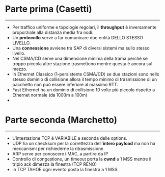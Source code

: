 # Parte prima (Casetti)
---
- Per traffico uniforme e topologie regolari, il **throughput** è inversamente proporziale alla distanza media fra nodi.
- Un **protocollo** serve a far comunicare due entità DELLO STESSO LIVELLO.
- Una **connessione** avviene tra SAP di diversi sistemi ma sullo stesso livello.
- Nel CSMA/CD serve una dimensione minima della trama perchè se troppo piccola altre stazione trasmettono mentre questa è ancora sul mezzo.
- In Ethernet Classico (1-persistente CSMA/CD) se due stazioni sono nello stesso dominio di collisione allora il tempo minimo di trasmissione di un pacchetto non può essere inferiore al massimo RTT.
- Fast Ethernet ha un dominio di collisione 10 volte più piccolo rispetto a Ethernet normale (da 1000m a 100m)
- 


# Parte seconda (Marchetto)
---
- L'intestazione TCP è VARIABILE a seconda delle options.
- UDP ha un checksum per la correttezza dell'**intero payload** ma non ha meccanismi per richiederne la ritrasmissione.
- ARP serve per conoscere i MAC, a partire da IP
- Controllo di congestione, un timeout porta la **cwnd** a 1 MSS mentre il triplo ack dimezza la finestra (TCP RENO)
- In TCP TAHOE ogni evento posta la finestra a 1 MSS.

